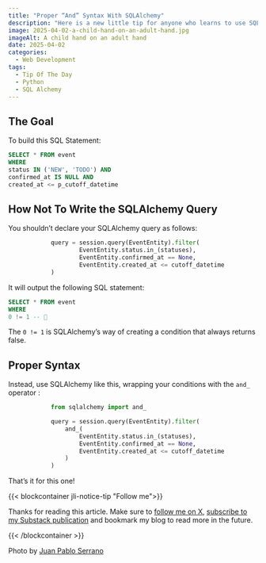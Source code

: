 ```yaml
---
title: "Proper “And” Syntax With SQLAlchemy"
description: "Here is a new little tip for anyone who learns to use SQLAlchemy."
image: 2025-04-02-a-child-hand-on-an-adult-hand.jpg
imageAlt: A child hand on an adult hand
date: 2025-04-02
categories:
  - Web Development
tags:
  - Tip Of The Day
  - Python
  - SQL Alchemy
---
```


## The Goal

To build this SQL Statement:

```sql
SELECT * FROM event
WHERE
status IN ('NEW', 'TODO') AND
confirmed_at IS NULL AND
created_at <= p_cutoff_datetime
```

## How Not To Write the SQLAlchemy Query

You shouldn’t declare your SQLAlchemy query as follows:

```python
            query = session.query(EventEntity).filter(
                    EventEntity.status.in_(statuses),
                    EventEntity.confirmed_at == None,
                    EventEntity.created_at <= cutoff_datetime
            )
```

It will output the following SQL statement:

```sql
SELECT * FROM event
WHERE
0 != 1 -- 🤔
```

The `0 != 1` is SQLAlchemy’s way of creating a condition that always returns false.

## Proper Syntax

Instead, use SQLAlchemy like this, wrapping your conditions with the `and_` operator :

```python
            from sqlalchemy import and_

            query = session.query(EventEntity).filter(
                and_(
                    EventEntity.status.in_(statuses),
                    EventEntity.confirmed_at == None,
                    EventEntity.created_at <= cutoff_datetime
                )
            )
```

That’s it for this one!

{{< blockcontainer jli-notice-tip "Follow me">}}

Thanks for reading this article. Make sure to [follow me on X](https://x.com/LitzlerJeremie), [subscribe to my Substack publication](https://iamjeremie.substack.com/) and bookmark my blog to read more in the future.

{{< /blockcontainer >}}

Photo by [Juan Pablo Serrano](https://www.pexels.com/photo/father-and-child-s-hands-together-1250452/)
